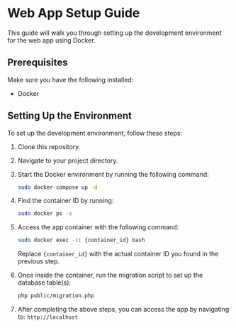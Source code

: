 
# Web App Setup Guide

This guide will walk you through setting up the development environment for the web app using Docker.

## Prerequisites

Make sure you have the following installed:
- Docker

## Setting Up the Environment

To set up the development environment, follow these steps:

1. Clone this repository.
2. Navigate to your project directory.
3. Start the Docker environment by running the following command:

   ```bash
   sudo docker-compose up -d
   ```
4. Find the container ID by running:
    ```bash
    sudo docker ps -a
    ```
5. Access the app container with the following command:
    ```bash
    sudo docker exec -it {container_id} bash
    ```
    Replace `{container_id}` with the actual container ID you found in the previous step.
6. Once inside the container, run the migration script to set up the database table(s):
    ```bash
    php public/migration.php
    ```
7. After completing the above steps, you can access the app by navigating to: `http://localhost`